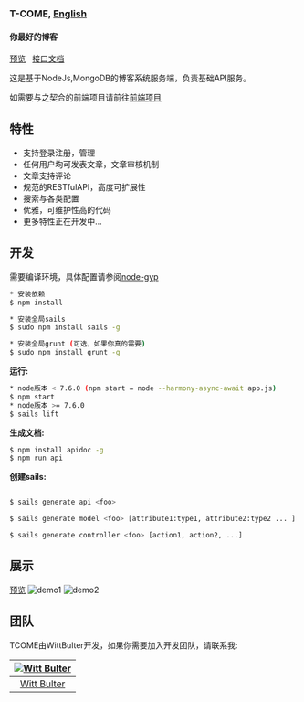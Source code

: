 ### T-COME, [English](https://github.com/WittBulter/tcome/blob/master/README.md)
#### 你最好的博客

[预览](http://wittsay.cc/) &nbsp; [接口文档](http://wittsay.cc/doc)  &nbsp; 

这是基于NodeJs,MongoDB的博客系统服务端，负责基础API服务。  

如需要与之契合的前端项目请前往[前端项目](https://github.com/WittBulter/tcome-frontend)

## 特性
* 支持登录注册，管理
* 任何用户均可发表文章，文章审核机制
* 文章支持评论
* 规范的RESTfulAPI，高度可扩展性
* 搜索与各类配置
* 优雅，可维护性高的代码
* 更多特性正在开发中...

## 开发
需要编译环境，具体配置请参阅[node-gyp](https://github.com/nodejs/node-gyp)
```sh
* 安装依赖
$ npm install

* 安装全局sails
$ sudo npm install sails -g

* 安装全局grunt (可选，如果你真的需要)
$ sudo npm install grunt -g
```


**运行:**
```sh
* node版本 < 7.6.0 (npm start = node --harmony-async-await app.js)
$ npm start
* node版本 >= 7.6.0
$ sails lift
```

**生成文档:**
```sh
$ npm install apidoc -g
$ npm run api
```

**创建sails:**
```sh

$ sails generate api <foo>

$ sails generate model <foo> [attribute1:type1, attribute2:type2 ... ]

$ sails generate controller <foo> [action1, action2, ...]
```

## 展示
[预览](http://wittsay.cc/)
![demo1](http://static.wittsay.cc/tcome-demo-1.png)
![demo2](http://static.wittsay.cc/tcome-demo-2.png)

## 团队
TCOME由WittBulter开发，如果你需要加入开发团队，请联系我:

[![Witt Bulter](http://obqqxnnm4.bkt.clouddn.com/11304944.gif?imageView2/1/w/100)](https://github.com/WittBulter) |  
:---:|
[Witt Bulter](https://github.com/WittBulter) |



